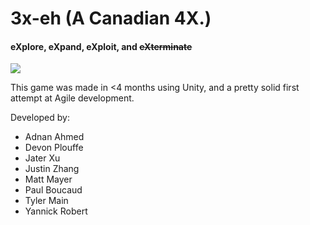 # 3x-eh (A Canadian 4X.)

#### eXplore, eXpand, eXploit, and ~~eXterminate~~

![](https://i.imgur.com/YqgMEQE.gif)

This game was made in <4 months using Unity, and a pretty solid first attempt at Agile development.

Developed by:
- Adnan Ahmed
- Devon Plouffe
- Jater Xu
- Justin Zhang
- Matt Mayer
- Paul Boucaud
- Tyler Main
- Yannick Robert
